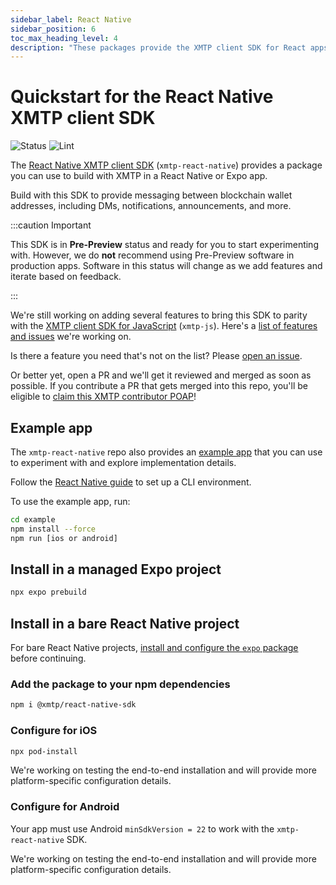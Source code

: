 ```yaml
---
sidebar_label: React Native
sidebar_position: 6
toc_max_heading_level: 4
description: "These packages provide the XMTP client SDK for React apps, including React hooks and components."
---
```


# Quickstart for the React Native XMTP client SDK

![Status](https://img.shields.io/badge/Project_Status-Pre--Preview-red) ![Lint](https://github.com/xmtp/xmtp-android/actions/workflows/lint.yml/badge.svg)

The [React Native XMTP client SDK](https://github.com/xmtp/xmtp-react-native) (`xmtp-react-native`) provides a package you can use to build with XMTP in a React Native or Expo app.

Build with this SDK to provide messaging between blockchain wallet addresses, including DMs, notifications, announcements, and more.

:::caution Important

This SDK is in **Pre-Preview** status and ready for you to start experimenting with. However, we do **not** recommend using Pre-Preview software in production apps. Software in this status will change as we add features and iterate based on feedback.

:::

We're still working on adding several features to bring this SDK to parity with the [XMTP client SDK for JavaScript](https://github.com/xmtp/xmtp-js) (`xmtp-js`). Here's a [list of features and issues](https://github.com/xmtp/xmtp-react-native/issues/14) we're working on.

Is there a feature you need that's not on the list? Please [open an issue](https://github.com/xmtp/xmtp-react-native/issues).

Or better yet, open a PR and we'll get it reviewed and merged as soon as possible. If you contribute a PR that gets merged into this repo, you'll be eligible to [claim this XMTP contributor POAP](https://www.gitpoap.io/gp/1042)!

## Example app

The `xmtp-react-native` repo also provides an [example app](https://github.com/xmtp/xmtp-react-native/tree/main/example) that you can use to experiment with and explore implementation details.

Follow the [React Native guide](https://reactnative.dev/docs/environment-setup) to set up a CLI environment.

To use the example app, run:

```bash
cd example
npm install --force
npm run [ios or android]
```

## Install in a managed Expo project

```bash
npx expo prebuild
```

## Install in a bare React Native project

For bare React Native projects, [install and configure the `expo` package](https://docs.expo.dev/bare/installing-expo-modules/) before continuing.

### Add the package to your npm dependencies

```bash
npm i @xmtp/react-native-sdk
```

### Configure for iOS

```bash
npx pod-install
```

We're working on testing the end-to-end installation and will provide more platform-specific configuration details.

### Configure for Android

Your app must use Android `minSdkVersion = 22` to work with the `xmtp-react-native` SDK.

We're working on testing the end-to-end installation and will provide more platform-specific configuration details.
